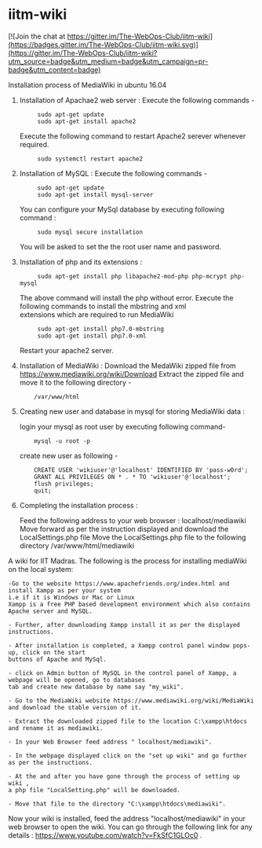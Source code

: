 # iitm-wiki
[![Join the chat at https://gitter.im/The-WebOps-Club/iitm-wiki](https://badges.gitter.im/The-WebOps-Club/iitm-wiki.svg)](https://gitter.im/The-WebOps-Club/iitm-wiki?utm_source=badge&utm_medium=badge&utm_campaign=pr-badge&utm_content=badge)

Installation process of MediaWiki in ubuntu 16.04

1. Installation of Apachae2 web server : Execute the following commands -

            sudo apt-get update
            sudo apt-get install apache2
            
    Execute the following command to restart Apache2 serever whenever required.
    
            sudo systemctl restart apache2
           
2. Installation of MySQL : Execute the following commands -

            sudo apt-get update
            sudo apt-get install mysql-server
            
   You can configure your MySql database by executing following command :
   
            sudo mysql secure installation
            
   You will be asked to set the the root user name and password.
   
3. Installation of php and its extensions :

            sudo apt-get install php libapache2-mod-php php-mcrypt php-mysql
            
   The above command will install the php without error. Execute the following commands to install the mbstring and xml   
   extensions which are required to run MediaWiki
   
            sudo apt-get install php7.0-mbstring
            sudo apt-get install php7.0-xml
            
   Restart your apache2 server.
   
 4. Installation of MediaWiki :
    Download the MedaWiki zipped file from https://www.mediawiki.org/wiki/Download
    Extract the zipped file and move it to the following directory -
    
            /var/www/html
            
 5. Creating new user and database in mysql for storing  MediaWiki data :
            
     login your mysql as root user by executing following command-
     
            mysql -u root -p
            
      create new user as following -
      
            CREATE USER 'wikiuser'@'localhost' IDENTIFIED BY 'pass-w0rd';
            GRANT ALL PRIVILEGES ON * . * TO 'wikiuser'@'localhost';
            flush privileges;
            quit;
            
  6. Completing the installation process :
  
     Feed the following address to your web browser : localhost/mediawiki
     Move forward as per the instruction displayed and download the LocalSettings.php file
     Move the LocalSettings.php file to the following directory /var/www/html/mediawiki

         
        























A wiki for IIT Madras.
The following is the process for installing mediaWiki on the local system:

    -Go to the website https://www.apachefriends.org/index.html and install Xampp as per your system 
    i.e if it is Windows or Mac or Linux
    Xampp is a free PHP based development environment which also contains Apache server and MySQL.
    
    - Further, after downloading Xampp install it as per the displayed instructions.
    
    - After installation is completed, a Xampp control panel window pops-up, click on the start
    buttons of Apache and MySql.
    
    - click on Admin button of MySQL in the control panel of Xampp, a webpage will be opened, go to databases
    tab and create new database by name say "my_wiki".
    
    - Go to the MediaWiki website https://www.mediawiki.org/wiki/MediaWiki and download the stable version of it.
    
    - Extract the downloaded zipped file to the location C:\xampp\htdocs and rename it as mediawiki.
    
    - In your Web Browser feed address " localhost/mediawiki".
    
    - In the webpage displayed click on the "set up wiki" and go further as per the instructions.
    
    - At the and after you have gone through the process of setting up wiki ,
    a php file "LocalSetting.php" will be downloaded.
    
    - Move that file to the directory "C:\xampp\htdocs\mediawiki".

Now your wiki is installed, feed the address "localhost/mediawiki" in your web browser to open the wiki. 
You can go through the following link for any details : https://www.youtube.com/watch?v=FkSfC1GLOc0 . 
    
    
